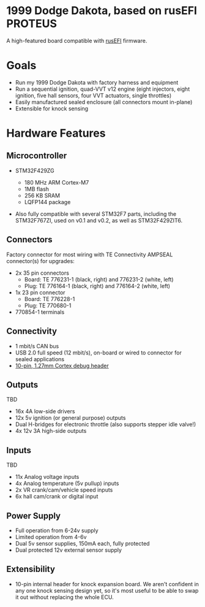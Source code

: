 #  1999 Dodge Dakota, based on rusEFI PROTEUS

A high-featured board compatible with [rusEFI](https://github.com/rusefi/rusefi) firmware.

# Goals 

- Run my 1999 Dodge Dakota with factory harness and equipment
- Run a sequential ignition, quad-VVT v12 engine (eight injectors, eight ignition, five hall sensors, four VVT actuators, single throttles)
- Easily manufactured sealed enclosure (all connectors mount in-plane)
- Extensible for knock sensing

# Hardware Features

## Microcontroller

- STM32F429ZG
    - 180 MHz ARM Cortex-M7
    - 1MB flash
    - 256 KB SRAM
    - LQFP144 package

- Also fully compatible with several STM32F7 parts, including the STM32F767ZI, used on v0.1 and v0.2, as well as STM32F429ZIT6.

## Connectors
Factory connector for most wiring with TE Connectivity AMPSEAL connector(s) for upgrades:

- 2x 35 pin connectors
    - Board: TE 776231-1 (black, right) and 776231-2 (white, left)
    - Plug: TE 776164-1 (black, right) and 776164-2 (white, left)
- 1x 23 pin connector
    - Board: TE 776228-1
    - Plug: TE 770680-1
- 770854-1 terminals    
    

## Connectivity

- 1 mbit/s CAN bus
- USB 2.0 full speed (12 mbit/s), on-board or wired to connector for sealed applications
- [10-pin, 1.27mm Cortex debug header](http://infocenter.arm.com/help/topic/com.arm.doc.faqs/attached/13634/cortex_debug_connectors.pdf)

## Outputs
TBD
- 16x 4A low-side drivers
- 12x 5v ignition (or general purpose) outputs
- Dual H-bridges for electronic throttle (also supports stepper idle valve!)
- 4x 12v 3A high-side outputs

## Inputs
TBD
- 11x Analog voltage inputs
- 4x Analog temperature (5v pullup) inputs
- 2x VR crank/cam/vehicle speed inputs
- 6x hall cam/crank or digital input

## Power Supply

- Full operation from 6-24v supply
- Limited operation from 4-6v
- Dual 5v sensor supplies, 150mA each, fully protected
- Dual protected 12v external sensor supply

## Extensibility

- 10-pin internal header for knock expansion board.  We aren't confident in any one knock sensing design yet, so it's most useful to be able to swap it out without replacing the whole ECU.
